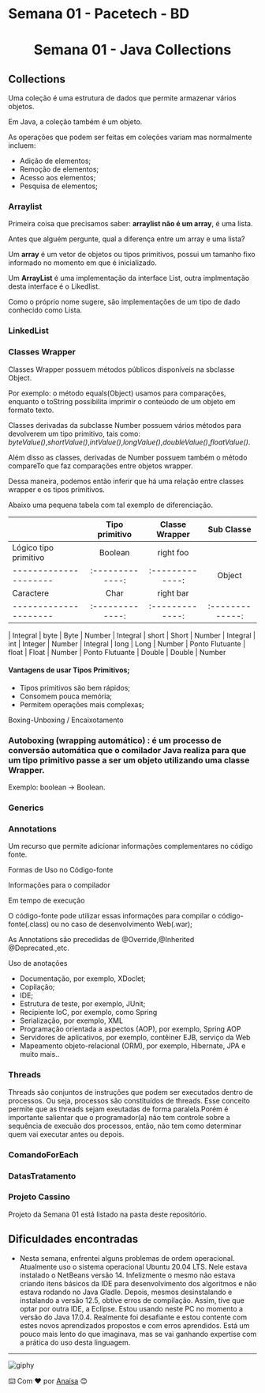 # Semana 01 - Pacetech - BD 

<h1 align="center"> Semana 01 - Java Collections </h1>

## Collections
Uma coleção é uma estrutura de dados que permite armazenar vários objetos.

Em Java, a coleção também é um objeto.

As operações que podem ser feitas em coleções variam mas normalmente incluem:

- Adição de elementos;
- Remoção de elementos;
- Acesso aos elementos;
- Pesquisa de elementos;

### Arraylist

Primeira coisa que precisamos saber: **arraylist não é um array**, é uma lista.

Antes que alguém pergunte, qual a diferença entre um array e uma lista?

Um **array** é um vetor de objetos ou tipos primitivos, possui um tamanho fixo informado no momento em que é inicializado.

Um **ArrayList** é uma implementação da interface List, outra implmentação desta interface é o Likedlist. 

Como o próprio nome sugere, são implementações de um tipo de dado conhecido como Lista.

### LinkedList


### Classes Wrapper

Classes Wrapper possuem métodos públicos disponíveis na sbclasse Object.

Por exemplo: o método equals(Object) usamos para comparações, enquanto o toString possibilita imprimir o conteúodo de um objeto em formato texto.

Classes derivadas da subclasse Number possuem vários métodos para devolverem um tipo primitivo, tais como: _byteValue()_,_shortValue()_,_intValue()_,_longValue()_,_doubleValue()_,_floatValue()_.

Além disso as classes, derivadas de Number possuem também o método compareTo que faz comparações entre objetos wrapper.

Dessa maneira, podemos então inferir que há uma relação entre classes wrapper e os tipos primitivos.

Abaixo uma pequena tabela com tal exemplo de diferenciação.

|                       | Tipo primitivo | Classe Wrapper | Sub Classe
| --------------------- |:-------------: |:-------------:|:-------------:
| Lógico tipo primitivo | Boolean        | right foo     |  
| --------------------- |:-------------: |:-------------:| Object
| Caractere             | Char           | right bar     | 
| --------------------- |:-------------: |:-------------:|:-------------:

| Integral              | byte           | Byte          | Number
| Integral              | short          | Short         | Number 
| Integral              | int            | Integer       | Number
| Integral              | long           | Long          | Number
| Ponto Flutuante       | float          | Float         | Number
| Ponto Flutuante       | Double         | Double        | Number

#### Vantagens de usar Tipos Primitivos;

- Tipos primitivos são bem rápidos;
- Consomem pouca memória;
- Permitem operações mais complexas;

Boxing-Unboxing / Encaixotamento

### **Autoboxing (wrapping automático) :** é um processo de conversão automática que o comilador Java realiza para que um tipo primitivo passe a ser um objeto utilizando uma classe Wrapper.
Exemplo: boolean -> Boolean.

### Generics


### Annotations 

Um recurso que permite adicionar informações complementares no código fonte.

Formas de Uso no Código-fonte

Informações para o compilador

Em tempo de execução

O código-fonte pode utilizar essas informações para compilar o código-fonte(.class) ou no caso de desenvolvimento Web(.war);

As Annotations são precedidas de @Override,@Inherited @Deprecated.,etc.

Uso de anotações
- Documentação, por exemplo, XDoclet;
- Copilação;
- IDE;
- Estrutura de teste, por exemplo, JUnit;
- Recipiente IoC, por exemplo, como Spring
- Serialização, por exemplo, XML
- Programação orientada a aspectos (AOP), por exemplo, Spring AOP
- Servidores de aplicativos, por exemplo, contêiner EJB, serviço da Web
- Mapeamento objeto-relacional (ORM), por exemplo, Hibernate, JPA e muito mais..

### Threads

Threads são conjuntos de instruções que podem ser executados dentro de processos. Ou seja, processos são constituídos de threads. Esse conceito permite que as threads sejam exeutadas de forma paralela.Porém é importante salientar que o programador(a) não tem controle sobre a sequência de execuão dos processos, então, não tem como determinar quem vai executar antes ou depois. 

### ComandoForEach


### DatasTratamento


### Projeto Cassino 

Projeto da Semana 01 está listado na pasta deste repositório.

## Dificuldades encontradas

* Nesta semana, enfrentei alguns problemas de ordem operacional. Atualmente uso o sistema operacional Ubuntu 20.04 LTS. Nele estava instalado o NetBeans versão 14. Infelizmente o mesmo não estava criando itens básicos da IDE para desenvolvimento dos algoritmos e não estava rodando no Java Gladle. Depois, mesmos desinstalando e instalando a versão 12.5, obtive erros de compilação. Assim, tive que optar por outra IDE, a Eclipse. Estou usando neste PC no momento a versão do Java 17.0.4. 
Realmente foi desafiante e estou contente com estes novos aprendizados propostos e com erros aprendidos. Está um pouco mais lento do que imaginava, mas se vai ganhando expertise com a prática do uso desta linguagem.

---

<div aligner="center">
  
  ![giphy](https://user-images.githubusercontent.com/42880872/156003638-cb5322ae-3406-48c6-ba64-c8def9ed4876.gif)
  
  ⌨️ Com ❤️ por [Anaísa](https://github.com/anaisateodoro) 😊
</div>

